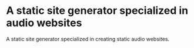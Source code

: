 
A static site generator specialized in audio websites
=====================================================

A static site generator specialized in creating static audio websites.
  